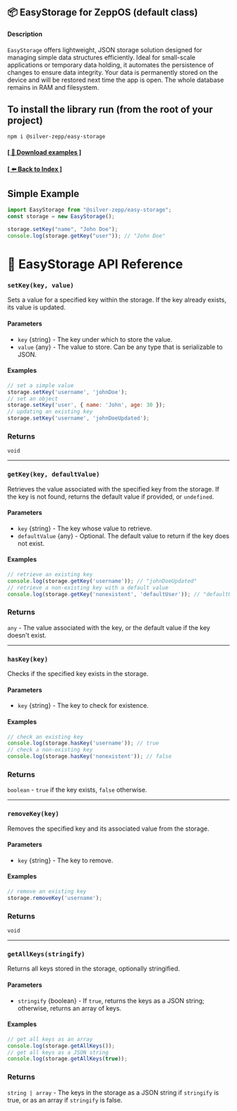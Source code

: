 ## 📦 EasyStorage for ZeppOS (default class)

#### Description
`EasyStorage` offers lightweight, JSON storage solution designed for managing simple data structures efficiently. Ideal for small-scale applications or temporary data holding, it automates the persistence of changes to ensure data integrity. Your data is permanently stored on the device and will be restored next time the app is open. The whole database remains in RAM and filesystem.

## To install the library run (from the root of your project)
`npm i @silver-zepp/easy-storage`

#### [[ 📁 Download examples ]](../example-apps/) 
#### [[ ⬅️ Back to Index ]](../README.md)

## Simple Example

```js
import EasyStorage from "@silver-zepp/easy-storage";
const storage = new EasyStorage();

storage.setKey("name", "John Doe");
console.log(storage.getKey("user")); // "John Doe"
```

# 📝 EasyStorage API Reference

### `setKey(key, value)`
Sets a value for a specified key within the storage. If the key already exists, its value is updated.

#### Parameters
- `key` {string} - The key under which to store the value.
- `value` {any} - The value to store. Can be any type that is serializable to JSON.

#### Examples
```js
// set a simple value
storage.setKey('username', 'johnDoe');
// set an object
storage.setKey('user', { name: 'John', age: 30 });
// updating an existing key
storage.setKey('username', 'johnDoeUpdated');
```

### Returns
`void`

---

### `getKey(key, defaultValue)`
Retrieves the value associated with the specified key from the storage. If the key is not found, returns the default value if provided, or `undefined`.

#### Parameters
- `key` {string} - The key whose value to retrieve.
- `defaultValue` {any} - Optional. The default value to return if the key does not exist.

#### Examples
```js
// retrieve an existing key
console.log(storage.getKey('username')); // "johnDoeUpdated"
// retrieve a non-existing key with a default value
console.log(storage.getKey('nonexistent', 'defaultUser')); // "defaultUser"
```

### Returns
`any` - The value associated with the key, or the default value if the key doesn't exist.

---

### `hasKey(key)`
Checks if the specified key exists in the storage.

#### Parameters
- `key` {string} - The key to check for existence.

#### Examples
```js
// check an existing key
console.log(storage.hasKey('username')); // true
// check a non-existing key
console.log(storage.hasKey('nonexistent')); // false
```

### Returns
`boolean` - `true` if the key exists, `false` otherwise.

---

### `removeKey(key)`
Removes the specified key and its associated value from the storage.

#### Parameters
- `key` {string} - The key to remove.

#### Examples
```js
// remove an existing key
storage.removeKey('username');
```

### Returns
`void`

---

### `getAllKeys(stringify)`
Returns all keys stored in the storage, optionally stringified.

#### Parameters
- `stringify` {boolean} - If `true`, returns the keys as a JSON string; otherwise, returns an array of keys.

#### Examples
```js
// get all keys as an array
console.log(storage.getAllKeys());
// get all keys as a JSON string
console.log(storage.getAllKeys(true));
```

### Returns
`string | array` - The keys in the storage as a JSON string if `stringify` is true, or as an array if `stringify` is false.